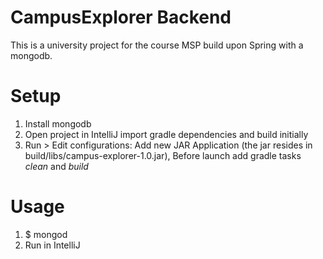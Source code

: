 # CampusExplorer Backend

This is a university project for the course MSP build upon Spring with a mongodb.

# Setup

1. Install mongodb
1. Open project in IntelliJ import gradle dependencies and build initially
1. Run > Edit configurations:  Add new JAR Application (the jar resides in build/libs/campus-explorer-1.0.jar), Before launch add gradle tasks *clean* and *build*

# Usage

1. $ mongod
1. Run in IntelliJ


